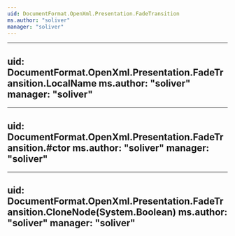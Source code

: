 ```yaml
---
uid: DocumentFormat.OpenXml.Presentation.FadeTransition
ms.author: "soliver"
manager: "soliver"
---
```


---
uid: DocumentFormat.OpenXml.Presentation.FadeTransition.LocalName
ms.author: "soliver"
manager: "soliver"
---

---
uid: DocumentFormat.OpenXml.Presentation.FadeTransition.#ctor
ms.author: "soliver"
manager: "soliver"
---

---
uid: DocumentFormat.OpenXml.Presentation.FadeTransition.CloneNode(System.Boolean)
ms.author: "soliver"
manager: "soliver"
---
